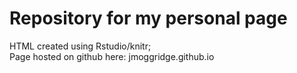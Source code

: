 # Repository for my personal page 

HTML created using Rstudio/knitr;  
Page hosted on github here: jmoggridge.github.io
